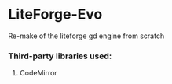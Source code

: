 # LiteForge-Evo
Re-make of the liteforge gd engine from scratch

### Third-party libraries used:
1. CodeMirror
